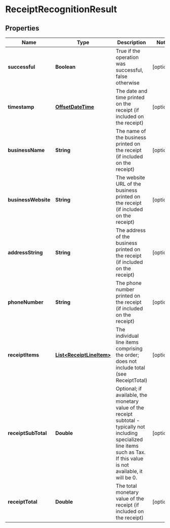 
# ReceiptRecognitionResult

## Properties
Name | Type | Description | Notes
------------ | ------------- | ------------- | -------------
**successful** | **Boolean** | True if the operation was successful, false otherwise |  [optional]
**timestamp** | [**OffsetDateTime**](OffsetDateTime.md) | The date and time printed on the receipt (if included on the receipt) |  [optional]
**businessName** | **String** | The name of the business printed on the receipt (if included on the receipt) |  [optional]
**businessWebsite** | **String** | The website URL of the business printed on the receipt (if included on the receipt) |  [optional]
**addressString** | **String** | The address of the business printed on the receipt (if included on the receipt) |  [optional]
**phoneNumber** | **String** | The phone number printed on the receipt (if included on the receipt) |  [optional]
**receiptItems** | [**List&lt;ReceiptLineItem&gt;**](ReceiptLineItem.md) | The individual line items comprising the order; does not include total (see ReceiptTotal) |  [optional]
**receiptSubTotal** | **Double** | Optional; if available, the monetary value of the receipt subtotal - typically not including specialized line items such as Tax. If this value is not available, it will be 0. |  [optional]
**receiptTotal** | **Double** | The total monetary value of the receipt (if included on the receipt) |  [optional]



